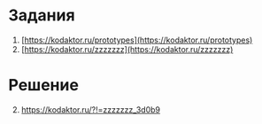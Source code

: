 # Задания
1. [https://kodaktor.ru/prototypes](https://kodaktor.ru/prototypes)
2. [https://kodaktor.ru/zzzzzzz](https://kodaktor.ru/zzzzzzz) 

# Решение

2. https://kodaktor.ru/?!=zzzzzzz_3d0b9
